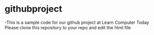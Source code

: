 # githubproject
  -This is a sample code for our github project at Learn Computer Today
       Please clone this repository to your repo and edit the html file
